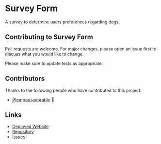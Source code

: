 # Survey Form

A survey to determine users preferences regarding dogs.

## Contributing to Survey Form

Pull requests are welcome. For major changes, please open an issue first to discuss what you would like to change.

Please make sure to update tests as appropriate.

## Contributors

Thanks to the following people who have contributed to this project:

* [@empousadorable](https://github.com/empousadorable) 📖

## Links

* [Deployed Website](https://empousadorable.github.io/Survey-Form/)
* [Repository](https://github.com/empousadorable/Survey-Form)
* [Issues](https://github.com/empousadorable/Survey-Form/issues)